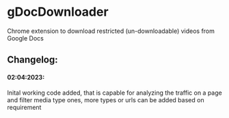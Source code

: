 # gDocDownloader
Chrome extension to download restricted (un-downloadable) videos from Google Docs

## Changelog:
#### 02:04:2023:
Inital working code added, that is capable for analyzing the traffic on a page and filter media type ones, more types or urls can be added based on requirement
